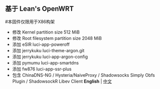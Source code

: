 ## 基于 Lean's OpenWRT
#本固件仅限用于X86构架
- 修改 Kernel partition size 512 MiB
- 修改 Root filesystem partition size 2048 MiB
- 添加 eSIR luci-app-poweroff
- 添加 jerrykuku luci-theme-argon.git
- 添加 jerrykuku luci-app-argon-config
- 添加 pymumu luci-app-smartdns
- 添加 fw876 luci-app-ssr-plus
- 包含 ChinaDNS-NG / Hysteria/NaiveProxy / Shadowsocks Simply Obfs Plugin / ShadowsockR Libev Client
**English** | [中文](https://p3terx.com/archives/build-openwrt-with-github-actions.html)
